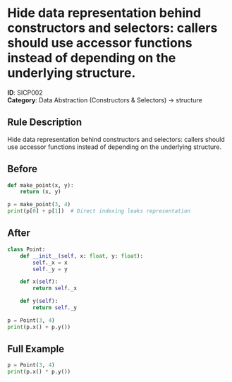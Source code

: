 # Hide data representation behind constructors and selectors: callers should use accessor functions instead of depending on the underlying structure.

**ID**: SICP002  
**Category**: Data Abstraction (Constructors & Selectors) → structure

## Rule Description
Hide data representation behind constructors and selectors: callers should use accessor functions instead of depending on the underlying structure.

## Before
```python
def make_point(x, y):
    return (x, y)

p = make_point(3, 4)
print(p[0] + p[1])  # Direct indexing leaks representation
```

## After  
```python
class Point:
    def __init__(self, x: float, y: float):
        self._x = x
        self._y = y

    def x(self):
        return self._x

    def y(self):
        return self._y

p = Point(3, 4)
print(p.x() + p.y())
```

## Full Example
```python
p = Point(3, 4)
print(p.x() * p.y())
```
